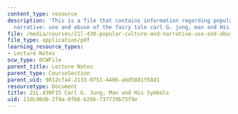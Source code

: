 ```yaml
---
content_type: resource
description: 'This is a file that contains information regarding popular culture and
  narrative: use and abuse of the fairy tale carl G. jung, man and His symbols.'
file: /media/courses/21l-430-popular-culture-and-narrative-use-and-abuse-of-the-fairy-tale-fall-2015/11dcd0d62f4a0fb6b26b737739b75f9e_MIT21L_430F15_Carl.pdf
file_type: application/pdf
learning_resource_types:
- Lecture Notes
ocw_type: OCWFile
parent_title: Lecture Notes
parent_type: CourseSection
parent_uid: 9812cfa4-2133-0751-4406-abd5881f58d1
resourcetype: Document
title: 21L.430F15 Carl G. Jung, Man and His Symbols
uid: 11dcd0d6-2f4a-0fb6-b26b-737739b75f9e
---
```

